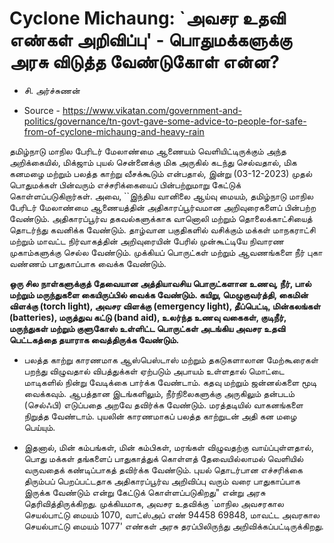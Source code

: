 # Cyclone Michaung: `அவசர உதவி எண்கள் அறிவிப்பு' - பொதுமக்களுக்கு அரசு விடுத்த வேண்டுகோள் என்ன?

* சி. அர்ச்சுணன்

* Source - <https://www.vikatan.com/government-and-politics/governance/tn-govt-gave-some-advice-to-people-for-safe-from-of-cyclone-michaung-and-heavy-rain>

தமிழ்நாடு மாநில பேரிடர் மேலாண்மை ஆணையம் வெளியிட்டிருக்கும் அந்த அறிக்கையில், மிக்ஜாம் புயல் சென்னைக்கு மிக அருகில் கடந்து செல்வதால், மிக கனமழை மற்றும் பலத்த காற்று வீசக்கூடும் என்பதால், இன்று (03-12-2023) முதல் பொதுமக்கள் பின்வரும் எச்சரிக்கையைப் பின்பற்றுமாறு கேட்டுக் கொள்ளப்படுகிறார்கள். அவை, ``இந்திய வானிலை ஆய்வு மையம், தமிழ்நாடு மாநில பேரிடர் மேலாண்மை ஆணையத்தின் அதிகாரப்பூர்வமான அறிவுரைகளைப் பின்பற்ற வேண்டும். அதிகாரப்பூர்வ தகவல்களுக்காக வானொலி மற்றும் தொலைக்காட்சியைத் தொடர்ந்து கவனிக்க வேண்டும். தாழ்வான பகுதிகளில் வசிக்கும் மக்கள் மாநகராட்சி மற்றும் மாவட்ட நிர்வாகத்தின் அறிவுரையின் பேரில் முன்கூட்டியே நிவாரண முகாம்களுக்கு செல்ல வேண்டும். முக்கியப் பொருட்கள் மற்றும் ஆவணங்களை நீர் புகா வண்ணம் பாதுகாப்பாக வைக்க வேண்டும்.

**ஒரு சில நாள்களுக்குத் தேவையான அத்தியாவசிய பொருட்களான உணவு, நீர், பால் மற்றும் மருந்துகளை கையிருப்பில் வைக்க வேண்டும். கயிறு, மெழுகுவர்த்தி, கைமின் விளக்கு (torch light), அவசர விளக்கு (emergency light), தீப்பெட்டி, மின்கலங்கள் (batteries), மருத்துவ கட்டு (band aid), உலர்ந்த உணவு வகைகள், குடிநீர், மருந்துகள் மற்றும் குளுகோஸ் உள்ளிட்ட பொருட்கள் அடங்கிய அவசர உதவி பெட்டகத்தை தயாராக வைத்திருக்க வேண்டும்.**

* பலத்த காற்று காரணமாக ஆஸ்பெஸ்டாஸ் மற்றும் தகடுகளாலான மேற்கூரைகள் பறந்து விழுவதால் விபத்துக்கள் ஏற்படும் அபாயம் உள்ளதால் மொட்டை மாடிகளில் நின்று வேடிக்கை பார்க்க வேண்டாம். கதவு மற்றும் ஜன்னல்களை மூடி வைக்கவும். ஆபத்தான இடங்களிலும், நீர்நிலைகளுக்கு அருகிலும் தன்படம் (செல்ஃபி) எடுப்பதை அறவே தவிர்க்க வேண்டும். மரத்தடியில் வாகனங்களை நிறுத்த வேண்டாம். புயலின் காரணமாகப் பலத்த காற்றுடன் அதி கன மழை பெய்யும்.

* இதனால், மின் கம்பங்கள், மின் கம்பிகள், மரங்கள் விழுவதற்கு வாய்ப்புள்ளதால், பொது மக்கள் தங்களைப் பாதுகாத்துக் கொள்ளத் தேவையில்லாமல் வெளியில் வருவதைக் கண்டிப்பாகத் தவிர்க்க வேண்டும். புயல் தொடர்பான எச்சரிக்கை திரும்பப் பெறப்பட்டதாக அதிகாரப்பூர்வ அறிவிப்பு வரும் வரை பாதுகாப்பாக இருக்க வேண்டும் என்று கேட்டுக் கொள்ளப்படுகிறது" என்று அரசு தெரிவித்திருக்கிறது. முக்கியமாக, அவசர உதவிக்கு `மாநில அவசரகால செயல்பாட்டு மையம் 1070, வாட்ஸ்அப் எண் 94458 69848, மாவட்ட அவரகால செயல்பாட்டு மையம் 1077' எண்கள் அரசு தரப்பிலிருந்து அறிவிக்கப்பட்டிருக்கிறது.